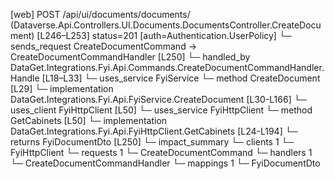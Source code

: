 [web] POST /api/ui/documents/documents/  (Dataverse.Api.Controllers.UI.Documents.DocumentsController.CreateDocument)  [L246–L253] status=201 [auth=Authentication.UserPolicy]
  └─ sends_request CreateDocumentCommand -> CreateDocumentCommandHandler [L250]
    └─ handled_by DataGet.Integrations.Fyi.Api.Commands.CreateDocumentCommandHandler.Handle [L18–L33]
      └─ uses_service FyiService
        └─ method CreateDocument [L29]
          └─ implementation DataGet.Integrations.Fyi.Api.FyiService.CreateDocument [L30-L166]
            └─ uses_client FyiHttpClient [L50]
            └─ uses_service FyiHttpClient
              └─ method GetCabinets [L50]
                └─ implementation DataGet.Integrations.Fyi.Api.FyiHttpClient.GetCabinets [L24-L194]
  └─ returns FyiDocumentDto [L250]
  └─ impact_summary
    └─ clients 1
      └─ FyiHttpClient
    └─ requests 1
      └─ CreateDocumentCommand
    └─ handlers 1
      └─ CreateDocumentCommandHandler
    └─ mappings 1
      └─ FyiDocumentDto

